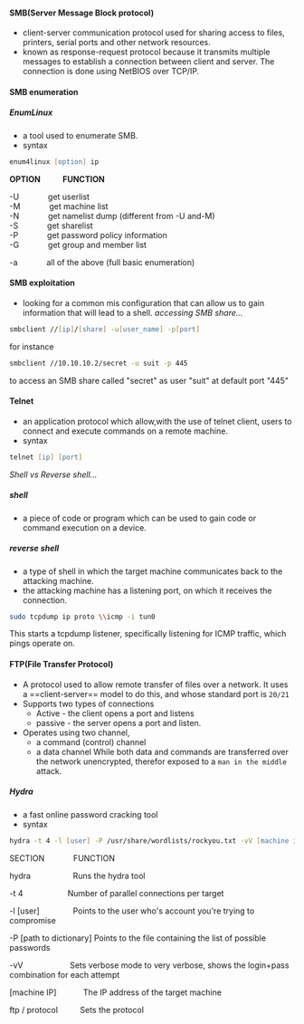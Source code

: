 #### SMB(Server Message Block protocol)
- client-server communication protocol used for sharing access to files, printers, serial ports and other network resources. 
- known as response-request protocol because it transmits multiple messages to establish a connection between client and server. The connection is done using NetBIOS over TCP/IP. 
#### SMB enumeration
##### EnumLinux
- a tool used to enumerate SMB.
- syntax
```zsh
enum4linux [option] ip
```

**OPTION**          **FUNCTION**  

-U             get userlist  
-M             get machine list  
-N             get namelist dump (different from -U and-M)  
-S             get sharelist  
-P             get password policy information  
-G             get group and member list

-a             all of the above (full basic enumeration)
#### SMB exploitation
- looking for a common mis configuration that can allow us to gain information that will lead to a shell.
*accessing SMB share...*
```zsh
smbclient //[ip]/[share] -u[user_name] -p[port]
```
for instance 
```zsh
smbclient //10.10.10.2/secret -u suit -p 445
```
to access an SMB share called "secret" as user "suit" at default port "445"

#### Telnet
- an application protocol which allow,with the use of telnet client, users to connect and execute commands on a remote machine.
- syntax
```zsh
telnet [ip] [port]
```
*Shell vs Reverse shell...*
##### shell
- a piece of code or program which can be used to gain code or command execution on a device.
##### reverse shell
- a type of shell in which the target machine communicates back to the attacking machine.
- the attacking machine has a listening port, on which it receives the connection.
```zsh
sudo tcpdump ip proto \\icmp -i tun0
```
This starts a tcpdump listener, specifically listening for ICMP traffic, which pings operate on.


#### FTP(File Transfer Protocol)
- A protocol used to allow remote transfer of files over a network. It uses a ==client-server== model to do this, and whose standard port is `20/21` 
- Supports two types of connections
	- Active - the client opens a port and listens
	- passive - the server opens a port and listen.
- Operates using two channel, 
	- a command (control) channel
	- a data channel
	While both data and commands are transferred over the network unencrypted, therefor exposed to a `man in the middle` attack.

##### Hydra
- a fast online password cracking tool
- syntax
```zsh
hydra -t 4 -l [user] -P /usr/share/wordlists/rockyou.txt -vV [machine ip] ftp
```
SECTION             FUNCTION  
  
hydra                   Runs the hydra tool  
  
-t 4                    Number of parallel connections per target  
  
-l [user]               Points to the user who's account you're trying to compromise  
  
-P [path to dictionary] Points to the file containing the list of possible passwords  
  
-vV                     Sets verbose mode to very verbose, shows the login+pass combination for each attempt  
  
[machine IP]            The IP address of the target machine  
  
ftp / protocol          Sets the protocol